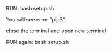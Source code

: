 RUN: bash setup.sh

You will see error "pip3"

close the terminal and open new terminal

RUN again: bash setup.sh

